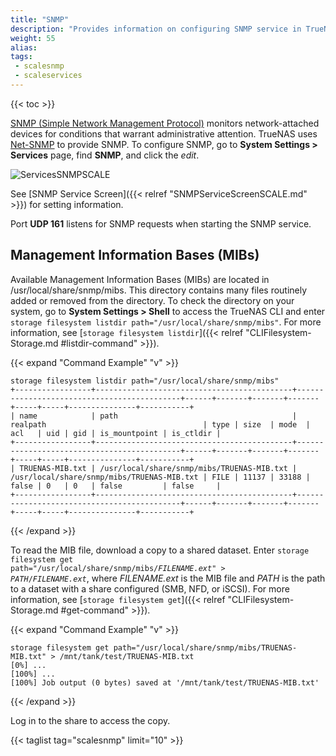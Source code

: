 ```yaml
---
title: "SNMP"
description: "Provides information on configuring SNMP service in TrueNAS SCALE."
weight: 55
alias: 
tags:
 - scalesnmp
 - scaleservices
---
```



{{< toc >}}


[SNMP (Simple Network Management Protocol)](https://tools.ietf.org/html/rfc1157) monitors network-attached devices for conditions that warrant administrative attention.
TrueNAS uses [Net-SNMP](https://sourceforge.net/projects/net-snmp/) to provide SNMP.
To configure SNMP, go to **System Settings > Services** page, find **SNMP**, and click the <i class="material-icons" aria-hidden="true" title="Configure">edit</i>.

![ServicesSNMPSCALE](/images/SCALE/SystemSettings/SCALESNMPOptions.png "SCALE SNMP Service Options")

See [SNMP Service Screen]({{< relref "SNMPServiceScreenSCALE.md" >}}) for setting information. 

Port **UDP 161** listens for SNMP requests when starting the SNMP service.

## Management Information Bases (MIBs)

Available Management Information Bases (MIBs) are located in <file>/usr/local/share/snmp/mibs</file>.
This directory contains many files routinely added or removed from the directory.
To check the directory on your system, go to **System Settings > Shell** to access the TrueNAS CLI and enter `storage filesystem listdir path="/usr/local/share/snmp/mibs"`. For more information, see [`storage filesystem listdir`]({{< relref "CLIFilesystem-Storage.md #listdir-command" >}}).

{{< expand "Command Example" "v" >}}

```
storage filesystem listdir path="/usr/local/share/snmp/mibs"
+-----------------+--------------------------------------------+--------------------------------------------+------+-------+-------+-------+-----+-----+---------------+-----------+
| name            | path                                       | realpath                                   | type | size  | mode  | acl   | uid | gid | is_mountpoint | is_ctldir |
+-----------------+--------------------------------------------+--------------------------------------------+------+-------+-------+-------+-----+-----+---------------+-----------+
| TRUENAS-MIB.txt | /usr/local/share/snmp/mibs/TRUENAS-MIB.txt | /usr/local/share/snmp/mibs/TRUENAS-MIB.txt | FILE | 11137 | 33188 | false | 0   | 0   | false         | false     |
+-----------------+--------------------------------------------+--------------------------------------------+------+-------+-------+-------+-----+-----+---------------+-----------+
```
{{< /expand >}}

To read the MIB file, download a copy to a shared dataset. Enter <code>storage filesystem get path="/usr/local/share/snmp/mibs/<em>FILENAME.ext</em>" > <em>PATH</em>/<em>FILENAME.ext</em></code>, where *FILENAME.ext* is the MIB file and *PATH* is the path to a dataset with a share configured (SMB, NFD, or iSCSI). For more information, see [`storage filesystem get`]({{< relref "CLIFilesystem-Storage.md #get-command" >}}).

{{< expand "Command Example" "v" >}}
```
storage filesystem get path="/usr/local/share/snmp/mibs/TRUENAS-MIB.txt" > /mnt/tank/test/TRUENAS-MIB.txt
[0%] ...
[100%] ...
[100%] Job output (0 bytes) saved at '/mnt/tank/test/TRUENAS-MIB.txt'
```
{{< /expand >}}

Log in to the share to access the copy.

{{< taglist tag="scalesnmp" limit="10" >}}
